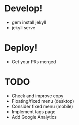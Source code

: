# Develop!

* gem install jekyll
* jekyll serve


# Deploy!

* Get your PRs merged


# TODO

* Check and improve copy
* Floating/fixed menu (desktop)
* Consider fixed menu (mobile)
* Implement tags page
* Add Google Analytics
